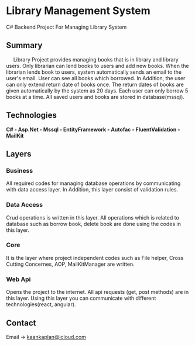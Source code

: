 # Library Management System
C# Backend Project For Managing Library System

## Summary
  &nbsp;&nbsp;&nbsp;&nbsp;  Library Project provides managing books that is in library and library users. Only librarian can lend books to users and add new books.
When the librarian lends book to users, system automatically sends an email to the user's email. User can see all books which borrowed. In Addition, the user can only extend 
return date of books once. The return dates of books are given automatically by the system as 20 days. Each user can only borrow 5 books at a time. All saved users and books are stored in database(mssql).

## Technologies
**C# - Asp.Net - Mssql - EntityFramework - Autofac - FluentValidation - MailKit**

## Layers

### Business
All required codes for managing database operations by communicating with data access layer. In Addition, this layer consist of validation rules.

### Data Access
Crud operations is written in this layer. All operations which is related to database such as borrow book, delete book are done using the codes in this layer.

### Core
It is the layer where project independent codes such as File helper, Cross Cutting Concernes, AOP, MailKitManager are written.

### Web Api
Opens the project to the internet. All api requests (get, post methods) are in this layer. Using this layer you can communicate with different technologies(react, angular).

## Contact
Email -> kaankaplan@icloud.com
